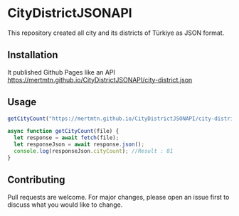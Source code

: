 # CityDistrictJSONAPI

This repository created all city and its districts of Türkiye as JSON format. 

## Installation

It published Github Pages like an API 
https://mertmtn.github.io/CityDistrictJSONAPI/city-district.json

## Usage

```javascript
getCityCount("https://mertmtn.github.io/CityDistrictJSONAPI/city-district.json");

async function getCityCount(file) {
  let response = await fetch(file);
  let responseJson = await response.json();  
  console.log(responseJson.cityCount); //Result : 81
}
```

## Contributing

Pull requests are welcome. For major changes, please open an issue first
to discuss what you would like to change.

